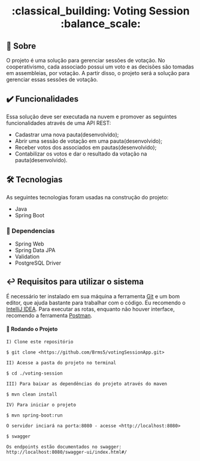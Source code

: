<h1 align="center"> :classical_building: Voting Session :balance_scale:</h1>

## :notebook: Sobre

O projeto é uma solução para gerenciar sessões de votação. No cooperativismo, cada associado possui um voto e as decisões são tomadas em assembleias, por votação. A partir disso, o projeto será a solução para gerenciar essas sessões de votação.

## :heavy_check_mark: Funcionalidades

Essa solução deve ser executada na nuvem e promover as seguintes funcionalidades através de uma API REST:
- Cadastrar uma nova pauta(desenvolvido);
- Abrir uma sessão de votação em uma pauta(desenvolvido);
- Receber votos dos associados em pautas(desenvolvido);
- Contabilizar os votos e dar o resultado da votação na pauta(desenvolvido).

## :hammer_and_wrench: Tecnologias

As seguintes tecnologias foram usadas na construção do projeto:

- Java
- Spring Boot

### :scroll: Dependencias

- Spring Web
- Spring Data JPA
- Validation
- PostgreSQL Driver

## 	:leftwards_arrow_with_hook: Requisitos para utilizar o sistema

É necessário ter instalado em sua máquina a ferramenta [Git](https://git-scm.com/) e um bom editor, que ajuda bastante para trabalhar com o código. Eu recomendo o [IntelliJ IDEA](https://www.jetbrains.com/idea/).
Para executar as rotas, enquanto não houver interface, recomendo a ferramenta [Postman](https://www.postman.com/).

#### :checkered_flag: Rodando o Projeto

```
I) Clone este repositório

$ git clone <https://github.com/Brms5/votingSessionApp.git>

II) Acesse a pasta do projeto no terminal

$ cd ./voting-session

III) Para baixar as dependências do projeto através do maven

$ mvn clean install

IV) Para iniciar o projeto

$ mvn spring-boot:run

O servidor inciará na porta:8080 - acesse <http://localhost:8080>

$ swagger

Os endpoints estão documentados no swagger: http://localhost:8080/swagger-ui/index.html#/
```
